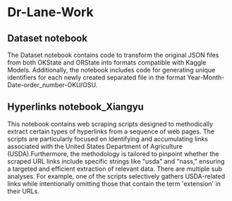 # Dr-Lane-Work

## Dataset notebook
The Dataset notebook contains code to transform the original JSON files from both OKState and ORState into formats compatible with Kaggle Models. Additionally, the notebook includes code for generating unique identifiers for each newly created separated file in the format Year-Month-Date-order_number-OKU/OSU.

## Hyperlinks notebook_Xiangyu
This notebook contains web scraping scripts designed to methodically extract certain types of hyperlinks from a sequence of web pages. The scripts are particularly focused on identifying and accumulating links associated with the United States Department of Agriculture (USDA).Furthermore, the methodology is tailored to pinpoint whether the scraped URL links include specific strings like "usda" and "nass," ensuring a targeted and efficient extraction of relevant data.
There are multiple sub analyses. For example, one of the scripts selectively gathers USDA-related links while intentionally omitting those that contain the term 'extension' in their URLs. 
